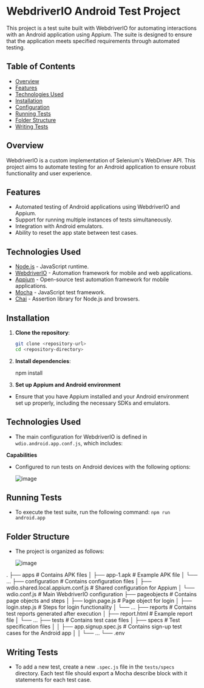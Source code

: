 # WebdriverIO Android Test Project

This project is a test suite built with WebdriverIO for automating interactions with an Android application using Appium. The suite is designed to ensure that the application meets specified requirements through automated testing.

## Table of Contents

- [Overview](#overview)
- [Features](#features)
- [Technologies Used](#technologies-used)
- [Installation](#installation)
- [Configuration](#configuration)
- [Running Tests](#running-tests)
- [Folder Structure](#folder-structure)
- [Writing Tests](#writing-tests)

## Overview

WebdriverIO is a custom implementation of Selenium's WebDriver API. This project aims to automate testing for an Android application to ensure robust functionality and user experience.

## Features

- Automated testing of Android applications using WebdriverIO and Appium.
- Support for running multiple instances of tests simultaneously.
- Integration with Android emulators.
- Ability to reset the app state between test cases.

## Technologies Used

- [Node.js](https://nodejs.org/) - JavaScript runtime.
- [WebdriverIO](https://webdriver.io/) - Automation framework for mobile and web applications.
- [Appium](https://appium.io/) - Open-source test automation framework for mobile applications.
- [Mocha](https://mochajs.org/) - JavaScript test framework.
- [Chai](https://www.chaijs.com/) - Assertion library for Node.js and browsers.

## Installation

1. **Clone the repository**:

   ```bash
   git clone <repository-url>
   cd <repository-directory>

2. **Install dependencies**:   

    npm install

3. **Set up Appium and Android environment**    

- Ensure that you have Appium installed and your Android environment set up properly, including the necessary SDKs and emulators.

## Technologies Used

- The main configuration for WebdriverIO is defined in `wdio.android.app.conf.js`, which includes:

**Capabilities**
   
- Configured to run tests on Android devices with the following options:
        
   ![image](https://github.com/user-attachments/assets/e7d5589b-b077-4a17-9fd1-ff22ff4f0a2b)


## Running Tests

- To execute the test suite, run the following command:
    `npm run android.app`

## Folder Structure

- The project is organized as follows:

  ![image](https://github.com/user-attachments/assets/842b00a7-f66c-4783-8b19-bb93eeabf5dc)


.
├── apps                            # Contains APK files
│   ├── app-1.apk                  # Example APK file
│   └── ...
├── configuration                   # Contains configuration files
│   ├── wdio.shared.local.appium.conf.js # Shared configuration for Appium
│   └── wdio.conf.js                # Main WebdriverIO configuration
├── pageobjects                     # Contains page objects and steps
│   ├── login.page.js              # Page object for login
│   ├── login.step.js              # Steps for login functionality
│   └── ...
├── reports                         # Contains test reports generated after execution
│   ├── report.html                 # Example report file
│   └── ...
├── tests                           # Contains test case files
│   ├── specs                       # Test specification files
│   │   ├── app.signup.spec.js      # Contains sign-up test cases for the Android app
│   │   └── ...
└── .env

## Writing Tests

- To add a new test, create a new `.spec.js` file in the `tests/specs` directory. Each test file should export a Mocha describe block with it statements for each test case.
